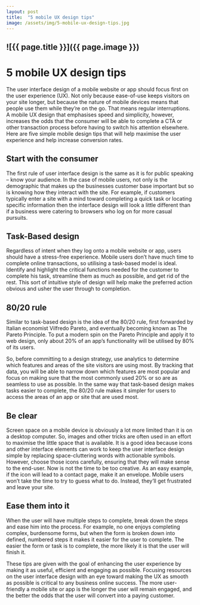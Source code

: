 ```yaml
---
layout: post
title:  "5 mobile UX design tips"
image: /assets/img/5-mobile-ux-design-tips.jpg
---
```


![{{ page.title }}]({{ page.image }})
---
# 5 mobile UX design tips

The user interface design of a mobile website or app should focus first on the user experience (UX). Not only because ease-of-use keeps visitors on your site longer, but because the nature of mobile devices means that people use them while they’re on the go. That means regular interruptions. A mobile UX design that emphasises speed and simplicity, however, increases the odds that the consumer will be able to complete a CTA or other transaction process before having to switch his attention elsewhere. Here are five simple mobile design tips that will help maximise the user experience and help increase conversion rates.


## Start with the consumer
The first rule of user interface design is the same as it is for public speaking – know your audience. In the case of mobile users, not only is the demographic that makes up the businesses customer base important but so is knowing how they interact with the site. For example, if customers typically enter a site with a mind toward completing a quick task or locating specific information then the interface design will look a little different than if a business were catering to browsers who log on for more casual pursuits.

## Task-Based design
Regardless of intent when they log onto a mobile website or app, users should have a stress-free experience. Mobile users don’t have much time to complete online transactions, so utilising a task-based model is ideal. Identify and highlight the critical functions needed for the customer to complete his task, streamline them as much as possible, and get rid of the rest. This sort of intuitive style of design will help make the preferred action obvious and usher the user through to completion.

## 80/20 rule
Similar to task-based design is the idea of the 80/20 rule, first forwarded by Italian economist Vilfredo Pareto, and eventually becoming known as The Pareto Principle. To put a modern spin on the Pareto Principle and apply it to web design, only about 20% of an app’s functionality will be utilised by 80% of its users.

So, before committing to a design strategy, use analytics to determine which features and areas of the site visitors are using most. By tracking that data, you will be able to narrow down which features are most popular and focus on making sure that the most commonly used 20% or so are as seamless to use as possible. In the same way that task-based design makes tasks easier to complete, the 80/20 rule makes it simpler for users to access the areas of an app or site that are used most.

## Be clear
Screen space on a mobile device is obviously a lot more limited than it is on a desktop computer. So, images and other tricks are often used in an effort to maximise the little space that is available. It is a good idea because icons and other interface elements can work to keep the user interface design simple by replacing space-cluttering words with actionable symbols. However, choose those icons carefully, ensuring that they will make sense to the end-user. Now is not the time to be too creative. As an easy example, if the icon will lead to a contact page, make it an envelope. Mobile users won’t take the time to try to guess what to do. Instead, they’ll get frustrated and leave your site.

## Ease them into it
When the user will have multiple steps to complete, break down the steps and ease him into the process. For example, no one enjoys completing complex, burdensome forms, but when the form is broken down into defined, numbered steps it makes it easier for the user to complete. The easier the form or task is to complete, the more likely it is that the user will finish it.


These tips are given with the goal of enhancing the user experience by making it as useful, efficient and engaging as possible. Focusing resources on the user interface design with an eye toward making the UX as smooth as possible is critical to any business online success. The more user-friendly a mobile site or app is the longer the user will remain engaged, and the better the odds that the user will convert into a paying customer.
